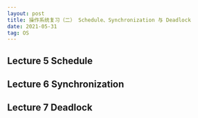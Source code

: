 ```yaml
---
layout: post
title: 操作系统复习（二） Schedule、Synchronization 与 Deadlock
date: 2021-05-31
tag: OS
---
```


## Lecture 5 Schedule



## Lecture 6 Synchronization



## Lecture 7 Deadlock



